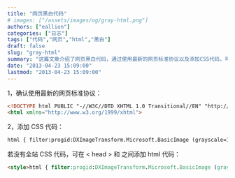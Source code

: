 ```yaml
---
title: "网页黑白代码"
# images: ["/assets/images/og/gray-html.png"]
authors: ["eallion"]
categories: ["日志"]
tags: ["代码","网页","html","黑白"]
draft: false
slug: "gray-html"
summary: "这篇文章介绍了网页黑白代码，通过使用最新的网页标准协议以及添加CSS代码，可以实现网页的黑白显示。如果网页没有全站CSS代码，可以在<head>标签和<body>标签之间添加HTML代码来实现。"
date: "2013-04-23 15:09:00"
lastmod: "2013-04-23 15:09:00"
---
```


1，确认使用最新的网页标准协议：

```html
<!DOCTYPE html PUBLIC "-//W3C//DTD XHTML 1.0 Transitional//EN" "http://www.w3.org/TR/xhtml1/DTD/xhtml1-transitional.dtd"> 
<html xmlns="http://www.w3.org/1999/xhtml">
```

2，添加 CSS 代码：

```html
html { filter:progid:DXImageTransform.Microsoft.BasicImage (grayscale=1); -webkit-filter: grayscale (1); }
```

若没有全站 CSS 代码，可在 < head > 和 </head > 之间添加 html 代码：

```html
<style>html { filter:progid:DXImageTransform.Microsoft.BasicImage (grayscale=1); -webkit-filter: grayscale (1); }</style>
```

